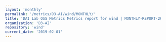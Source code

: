 ```yaml
---
layout: 'monthly'
permalink: '/metrics/D3-AI/wind/MONTHLY/'
title: 'DAI Lab OSS Metrics Metrics report for wind | MONTHLY-REPORT-2019-02-01'
organization: 'D3-AI'
repository: 'wind'
current_date: '2019-02-01'
---
```

